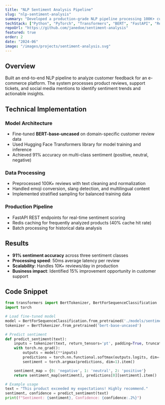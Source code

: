 ```yaml
---
title: "NLP Sentiment Analysis Pipeline"
slug: "nlp-sentiment-analysis"
summary: "Developed a production-grade NLP pipeline processing 100K+ customer reviews with 91% sentiment accuracy using BERT transformers."
techStack: ["Python", "PyTorch", "Transformers", "BERT", "FastAPI", "Redis"]
repoUrl: "https://github.com/janedoe/sentiment-analysis"
featured: true
order: 2
date: "2024-06"
image: "/images/projects/sentiment-analysis.svg"
---
```


## Overview

Built an end-to-end NLP pipeline to analyze customer feedback for an e-commerce platform. The system processes product reviews, support tickets, and social media mentions to identify sentiment trends and actionable insights.

## Technical Implementation

### Model Architecture
- Fine-tuned **BERT-base-uncased** on domain-specific customer review data
- Used Hugging Face Transformers library for model training and inference
- Achieved 91% accuracy on multi-class sentiment (positive, neutral, negative)

### Data Processing
- Preprocessed 100K+ reviews with text cleaning and normalization
- Handled emoji conversion, slang detection, and multilingual content
- Implemented stratified sampling for balanced training data

### Production Pipeline
- FastAPI REST endpoints for real-time sentiment scoring
- Redis caching for frequently analyzed products (40% cache hit rate)
- Batch processing for historical data analysis

## Results

- **91% sentiment accuracy** across three sentiment classes
- **Processing speed**: 50ms average latency per review
- **Scalability**: Handles 10K+ reviews/day in production
- **Business impact**: Identified 15% improvement opportunity in customer support

## Code Snippet

```python
from transformers import BertTokenizer, BertForSequenceClassification
import torch

# Load fine-tuned model
model = BertForSequenceClassification.from_pretrained('./models/sentiment-bert')
tokenizer = BertTokenizer.from_pretrained('bert-base-uncased')

# Predict sentiment
def predict_sentiment(text):
    inputs = tokenizer(text, return_tensors='pt', padding=True, truncation=True, max_length=512)
    with torch.no_grad():
        outputs = model(**inputs)
        predictions = torch.nn.functional.softmax(outputs.logits, dim=-1)
        sentiment = torch.argmax(predictions, dim=1).item()

    sentiment_map = {0: 'negative', 1: 'neutral', 2: 'positive'}
    return sentiment_map[sentiment], predictions[0][sentiment].item()

# Example usage
text = "This product exceeded my expectations! Highly recommend."
sentiment, confidence = predict_sentiment(text)
print(f"Sentiment: {sentiment}, Confidence: {confidence:.2%}")
```
